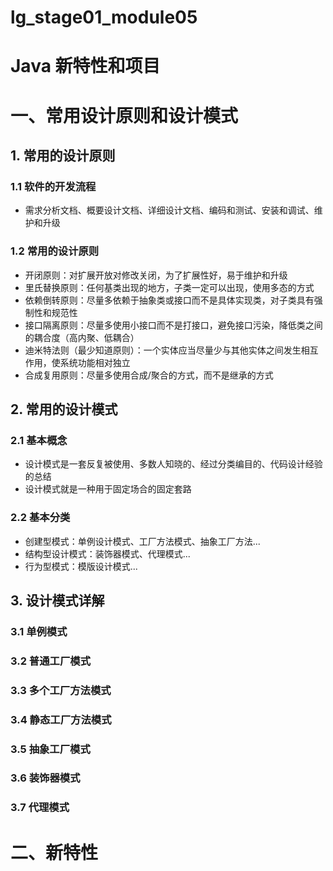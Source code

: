 # lg_stage01_module05

# Java 新特性和项目

# 一、常用设计原则和设计模式
## 1. 常用的设计原则
### 1.1 软件的开发流程
* 需求分析文档、概要设计文档、详细设计文档、编码和测试、安装和调试、维护和升级

### 1.2 常用的设计原则
* 开闭原则：对扩展开放对修改关闭，为了扩展性好，易于维护和升级
* 里氏替换原则：任何基类出现的地方，子类一定可以出现，使用多态的方式
* 依赖倒转原则：尽量多依赖于抽象类或接口而不是具体实现类，对子类具有强制性和规范性
* 接口隔离原则：尽量多使用小接口而不是打接口，避免接口污染，降低类之间的耦合度（高内聚、低耦合）
* 迪米特法则（最少知道原则）：一个实体应当尽量少与其他实体之间发生相互作用，使系统功能相对独立
* 合成复用原则：尽量多使用合成/聚合的方式，而不是继承的方式

## 2. 常用的设计模式
### 2.1 基本概念
* 设计模式是一套反复被使用、多数人知晓的、经过分类编目的、代码设计经验的总结
* 设计模式就是一种用于固定场合的固定套路

### 2.2 基本分类
* 创建型模式：单例设计模式、工厂方法模式、抽象工厂方法...
* 结构型设计模式：装饰器模式、代理模式...
* 行为型模式：模版设计模式...

## 3. 设计模式详解
### 3.1 单例模式
### 3.2 普通工厂模式
### 3.3 多个工厂方法模式
### 3.4 静态工厂方法模式
### 3.5 抽象工厂模式
### 3.6 装饰器模式
### 3.7 代理模式


# 二、新特性

